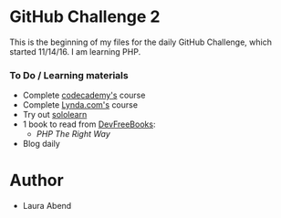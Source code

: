 # GitHub Challenge 2

This is the beginning of my files for the daily GitHub Challenge, which started 11/14/16. I am learning PHP.

### To Do / Learning materials
- Complete [codecademy's](https://www.codecademy.com/learn) course
- Complete [Lynda.com's](https://www.lynda.com/PHP-training-tutorials/282-0.html) course
- Try out [sololearn](https://www.sololearn.com/Course/PHP/)
- 1 book to read from [DevFreeBooks](https://devfreebooks.github.io/php/):
    - *PHP The Right Way*
- Blog daily

# Author
- Laura Abend
